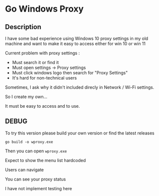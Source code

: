 # Go Windows Proxy

## Description

I have some bad experience using Windows 10 proxy settings in my old machine and want to make it easy to access either for win 10 or win 11

Current problem with proxy settings :

- Must search it or find it
- Must open settings -> Proxy settings
- Must click windows logo then search for "Proxy Settings"
- It's hard for non-technical users

Sometimes, I ask why it didn't included direcly in Network / Wi-Fi settings.

So I create my own...

It must be easy to access and to use.

## DEBUG

To try this version please build your own version or find the latest releases

`go build -o wproxy.exe`

Then you can open `wproxy.exe`

Expect to show the menu list hardcoded

Users can navigate

You can see your proxy status

I have not implement testing here
